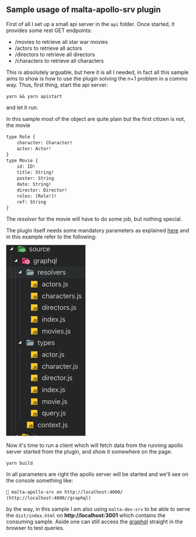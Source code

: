 ## Sample usage of malta-apollo-srv plugin

First of all I set up a small api server in the `api` folder. Once started, it provides some rest GET endpoints:  
- /movies to retrieve all star war movies
- /actors to retrieve all actors
- /directors to retrieve all directors
- /characters to retrieve all characters

This is absolutely arguable, but here it is all I needed, in fact all this sample aims to show is how to use the plugin solving the n+1 problem in a commo way. Thus, first thing, start the api server:  

```
yarn && yarn apistart
```
and let it run.

In this sample most of the object are quite plain but the first citizen is not, the movie
```
type Role {
    character: Character!
    actor: Actor!
}
type Movie {
    id: ID!
    title: String!
    poster: String
    date: String!
    director: Director!
    roles: [Role!]!
    ref: String
}
```

The _resolver_ for the movie will have to do some job, but nothing special.


The plugin itself needs some mandatory parameters as explained <a href="https://github.com/fedeghe/malta-apollo-srv">here</a> and in this example refer to the following:

![structure](https://raw.githubusercontent.com/fedeghe/malta-apollo-srv/master/sample/rel.png)

Now it's time to run a client which will fetch data from the running apollo server started from the plugin, and show it somewhere on the page.
```
yarn build
```
In all parameters are right the apollo server will be started and we'll see on the console something like:
```
🚀 malta-apollo-srv on http://localhost:4000/ (http://localhost:4000//graphql)
```
by the way, in this sample I am also using `malta-dev-srv` to be able to serve the `dist/index.html` on **http://localhost:3001** which contains the consuming sample. Aside one can still access the <a href="http://localhost:4000/graphql">graphql</a> straight in the browser to test queries.